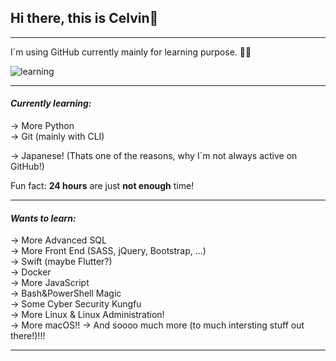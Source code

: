 ## Hi there, this is Celvin👋

---

I´m using GitHub currently mainly for learning purpose. 👨‍💻

![learning](https://user-images.githubusercontent.com/46591058/111866978-67294600-8971-11eb-860b-ac3654b4e51c.gif)

---

#### *Currently learning:*
-> More Python\
-> Git (mainly with CLI)

-> Japanese! (Thats one of the reasons, why I´m not always active on GitHub!)

Fun fact: **24 hours** are just **not enough** time!

---

#### *Wants to learn:*
-> More Advanced SQL\
-> More Front End (SASS, jQuery, Bootstrap, ...)\
-> Swift (maybe Flutter?)\
-> Docker\
-> More JavaScript\
-> Bash&PowerShell Magic\
-> Some Cyber Security Kungfu\
-> More Linux & Linux Administration!\
-> More macOS!!
-> And soooo much more (to much intersting stuff out there!)!!!

---

